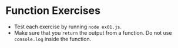 # Function Exercises

- Test each exercise by running `node ex01.js`.
- Make sure that you `return` the output from a function. Do not use `console.log` inside the function.
